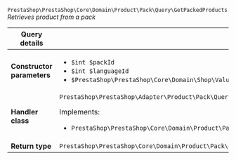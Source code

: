 `PrestaShop\PrestaShop\Core\Domain\Product\Pack\Query\GetPackedProducts`
_Retrieves product from a pack_

| Query details              |    |
| -------------------------- | -- |
| **Constructor parameters** | <ul> <li>`$int $packId`</li>  <li>`$int $languageId`</li>  <li>`$PrestaShop\PrestaShop\Core\Domain\Shop\ValueObject\ShopConstraint $shopConstraint`</li> </ul> |
| **Handler class**          | `PrestaShop\PrestaShop\Adapter\Product\Pack\QueryHandler\GetPackedProductsHandler`  <p> Implements: </p> <ul>  <li>`PrestaShop\PrestaShop\Core\Domain\Product\Pack\QueryHandler\GetPackedProductsHandlerInterface`</li>  |
| **Return type** |  `PrestaShop\PrestaShop\Core\Domain\Product\Pack\QueryResult\PackedProductDetails[]`  |
